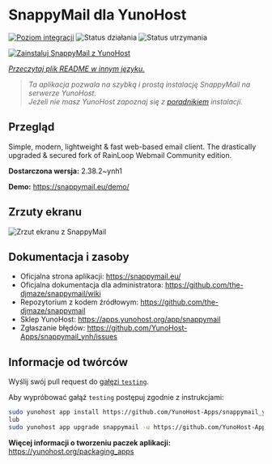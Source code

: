 <!--
To README zostało automatycznie wygenerowane przez <https://github.com/YunoHost/apps/tree/master/tools/readme_generator>
Nie powinno być ono edytowane ręcznie.
-->

# SnappyMail dla YunoHost

[![Poziom integracji](https://apps.yunohost.org/badge/integration/snappymail)](https://ci-apps.yunohost.org/ci/apps/snappymail/)
![Status działania](https://apps.yunohost.org/badge/state/snappymail)
![Status utrzymania](https://apps.yunohost.org/badge/maintained/snappymail)

[![Zainstaluj SnappyMail z YunoHost](https://install-app.yunohost.org/install-with-yunohost.svg)](https://install-app.yunohost.org/?app=snappymail)

*[Przeczytaj plik README w innym języku.](./ALL_README.md)*

> *Ta aplikacja pozwala na szybką i prostą instalację SnappyMail na serwerze YunoHost.*  
> *Jeżeli nie masz YunoHost zapoznaj się z [poradnikiem](https://yunohost.org/install) instalacji.*

## Przegląd

Simple, modern, lightweight & fast web-based email client. The drastically upgraded & secured fork of RainLoop Webmail Community edition.


**Dostarczona wersja:** 2.38.2~ynh1

**Demo:** <https://snappymail.eu/demo/>

## Zrzuty ekranu

![Zrzut ekranu z SnappyMail](./doc/screenshots/screenshot.png)

## Dokumentacja i zasoby

- Oficjalna strona aplikacji: <https://snappymail.eu/>
- Oficjalna dokumentacja dla administratora: <https://github.com/the-djmaze/snappymail/wiki>
- Repozytorium z kodem źródłowym: <https://github.com/the-djmaze/snappymail>
- Sklep YunoHost: <https://apps.yunohost.org/app/snappymail>
- Zgłaszanie błędów: <https://github.com/YunoHost-Apps/snappymail_ynh/issues>

## Informacje od twórców

Wyślij swój pull request do [gałęzi `testing`](https://github.com/YunoHost-Apps/snappymail_ynh/tree/testing).

Aby wypróbować gałąź `testing` postępuj zgodnie z instrukcjami:

```bash
sudo yunohost app install https://github.com/YunoHost-Apps/snappymail_ynh/tree/testing --debug
lub
sudo yunohost app upgrade snappymail -u https://github.com/YunoHost-Apps/snappymail_ynh/tree/testing --debug
```

**Więcej informacji o tworzeniu paczek aplikacji:** <https://yunohost.org/packaging_apps>
